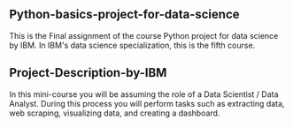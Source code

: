 ## Python-basics-project-for-data-science
This is the Final assignment of the course Python project for data science by IBM. In IBM's data science specialization, this is the fifth course.

## Project-Description-by-IBM
In this mini-course you will be assuming the role of a Data Scientist / Data Analyst. During this process you will perform tasks such as extracting data, web scraping, visualizing data, and creating a dashboard.
